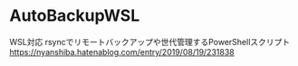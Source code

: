 # AutoBackupWSL
WSL対応 rsyncでリモートバックアップや世代管理するPowerShellスクリプト
https://nyanshiba.hatenablog.com/entry/2019/08/19/231838
